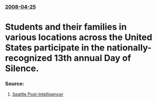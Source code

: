### [2008-04-25](/news/2008/04/25/index.md)

#  Students and their families in various locations across the United States participate in the nationally-recognized 13th annual Day of Silence. 




### Source:

1. [Seattle Post-Intelligencer](http://seattlepi.com/jamieson/360767_robert26.html)
